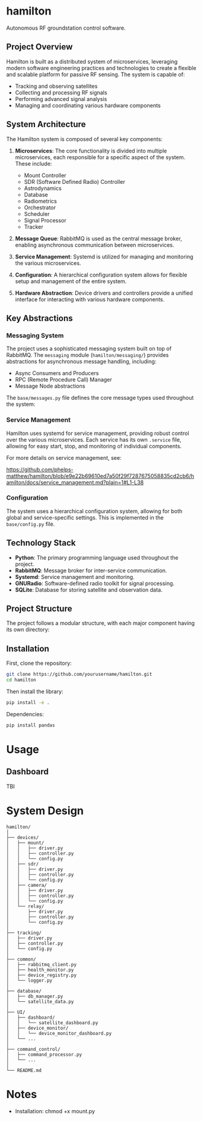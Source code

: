 # hamilton
Autonomous RF groundstation control software.

## Project Overview

Hamilton is built as a distributed system of microservices, leveraging modern software engineering practices and technologies to create a flexible and scalable platform for passive RF sensing. The system is capable of:

- Tracking and observing satellites
- Collecting and processing RF signals
- Performing advanced signal analysis
- Managing and coordinating various hardware components

## System Architecture

The Hamilton system is composed of several key components:

1. **Microservices**: The core functionality is divided into multiple microservices, each responsible for a specific aspect of the system. These include:
   - Mount Controller
   - SDR (Software Defined Radio) Controller
   - Astrodynamics
   - Database
   - Radiometrics
   - Orchestrator
   - Scheduler
   - Signal Processor
   - Tracker

2. **Message Queue**: RabbitMQ is used as the central message broker, enabling asynchronous communication between microservices.

3. **Service Management**: Systemd is utilized for managing and monitoring the various microservices.

4. **Configuration**: A hierarchical configuration system allows for flexible setup and management of the entire system.

5. **Hardware Abstraction**: Device drivers and controllers provide a unified interface for interacting with various hardware components.

## Key Abstractions

### Messaging System

The project uses a sophisticated messaging system built on top of RabbitMQ. The `messaging` module (`hamilton/messaging/`) provides abstractions for asynchronous message handling, including:

- Async Consumers and Producers
- RPC (Remote Procedure Call) Manager
- Message Node abstractions

The `base/messages.py` file defines the core message types used throughout the system:

### Service Management

Hamilton uses systemd for service management, providing robust control over the various microservices. Each service has its own `.service` file, allowing for easy start, stop, and monitoring of individual components.

For more details on service management, see:

https://github.com/phelps-matthew/hamilton/blob/e9e22b69610ed7a50f29f7287675058835cd2cb6/hamilton/docs/service_management.md?plain=1#L1-L38

### Configuration

The system uses a hierarchical configuration system, allowing for both global and service-specific settings. This is implemented in the `base/config.py` file.

## Technology Stack

- **Python**: The primary programming language used throughout the project.
- **RabbitMQ**: Message broker for inter-service communication.
- **Systemd**: Service management and monitoring.
- **GNURadio**: Software-defined radio toolkit for signal processing.
- **SQLite**: Database for storing satellite and observation data.

## Project Structure

The project follows a modular structure, with each major component having its own directory:

## Installation
First, clone the repository:

```bash
git clone https://github.com/yourusername/hamilton.git
cd hamilton
```
Then install the library:

```bash
pip install -e .
```

Dependencies:
```bash
pip install pandas
```
# Usage
## Dashboard
TBI

# System Design
```
hamilton/
│
├── devices/                        
│   ├── mount/                      
│   │   ├── driver.py               
│   │   ├── controller.py           
│   │   └── config.py               
│   ├── sdr/                        
│   │   ├── driver.py               
│   │   ├── controller.py           
│   │   └── config.py               
│   ├── camera/                     
│   │   ├── driver.py               
│   │   ├── controller.py           
│   │   └── config.py               
│   └── relay/                      
│       ├── driver.py               
│       ├── controller.py           
│       └── config.py               
│
├── tracking/                       
│   ├── driver.py                   
│   ├── controller.py               
│   └── config.py                   
│
├── common/                         
│   ├── rabbitmq_client.py          
│   ├── health_monitor.py           
│   ├── device_registry.py          
│   └── logger.py                   
│
├── database/                       
│   ├── db_manager.py               
│   └── satellite_data.py           
│
├── UI/                             
│   ├── dashboard/                  
│   │   └── satellite_dashboard.py  
│   ├── device_monitor/             
│   │   └── device_monitor_dashboard.py  
│   └── ...
│
├── command_control/                
│   ├── command_processor.py        
│   └── ...
│
└── README.md
```

# Notes
* Installation: chmod +x mount.py